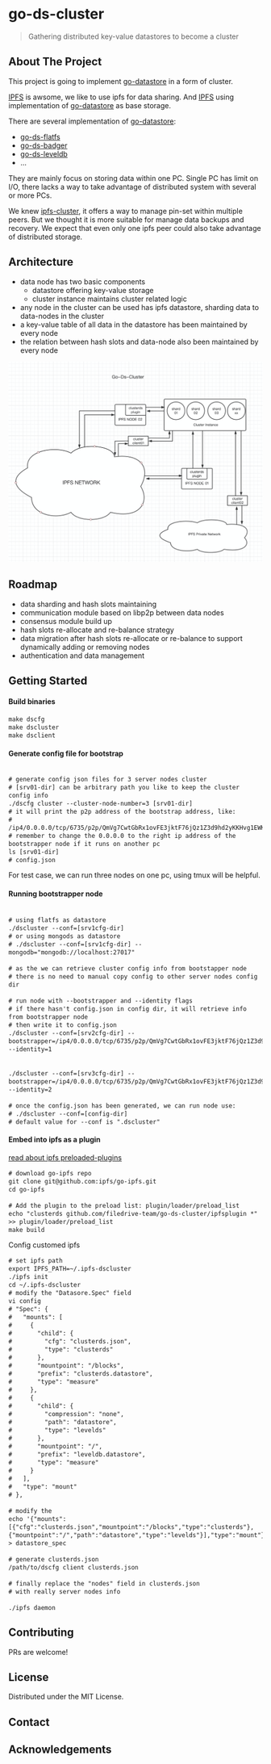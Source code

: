 go-ds-cluster
============
> Gathering distributed key-value datastores to become a cluster


<!-- ABOUT THE PROJECT -->
## About The Project

This project is going to implement [go-datastore](https://github.com/ipfs/go-datastore) in a form of cluster.

[IPFS](https://github.com/ipfs/ipfs) is awsome, we like to use ipfs for data sharing. And [IPFS](https://github.com/ipfs/ipfs) using implementation of [go-datastore](https://github.com/ipfs/go-datastore) as base storage.

There are several implementation of [go-datastore](https://github.com/ipfs/go-datastore):
- [go-ds-flatfs](https://github.com/ipfs/go-ds-flatfs)
- [go-ds-badger](https://github.com/ipfs/go-ds-badger)
- [go-ds-leveldb](https://github.com/ipfs/go-ds-leveldb)
- ...

They are mainly focus on storing data within one PC. Single PC has limit on I/O, there lacks a way to take advantage of distributed system with several or more PCs.

We knew [ipfs-cluster](https://github.com/ipfs/ipfs-cluster), it offers a way to manage pin-set within multiple peers. But we thought it is more suitable for manage data backups and recovery. We expect that even only one ipfs peer could also take advantage of distributed storage.

## Architecture

- data node has two basic components
  - datastore offering key-value storage
  - cluster instance maintains cluster related logic
- any node in the cluster can be used has ipfs datastore, sharding data to data-nodes in the cluster
- a key-value table of all data in the datastore has been maintained by every node
- the relation between hash slots and data-node also been maintained by every node
  
![architecture view](./doc/ds-cluster.png)

## Roadmap

- data sharding and hash slots maintaining 
- communication module based on libp2p between data nodes
- consensus module build up
- hash slots re-allocate and re-balance strategy 
- data migration after hash slots re-allocate or re-balance to support dynamically adding or removing nodes
- authentication and data management



<!-- GETTING STARTED -->
## Getting Started

#### Build binaries
```shell
make dscfg
make dscluster
make dsclient
```

#### Generate config file for bootstrap

```shell

# generate config json files for 3 server nodes cluster
# [srv01-dir] can be arbitrary path you like to keep the cluster config info
./dscfg cluster --cluster-node-number=3 [srv01-dir]
# it will print the p2p address of the bootstrap address, like:
# /ip4/0.0.0.0/tcp/6735/p2p/QmVg7CwtGbRx1ovFE3jktF76jQz1Z3d9hd2yKKHvg1EWKL
# remember to change the 0.0.0.0 to the right ip address of the bootstrapper node if it runs on another pc
ls [srv01-dir]
# config.json 
```
For test case, we can run three nodes on one pc, using tmux will be helpful.

#### Running bootstrapper node
```shell

# using flatfs as datastore
./dscluster --conf=[srv1cfg-dir]
# or using mongods as datastore
# ./dscluster --conf=[srv1cfg-dir] --mongodb="mongodb://localhost:27017" 

# as the we can retrieve cluster config info from bootstapper node
# there is no need to manual copy config to other server nodes config dir

# run node with --bootstrapper and --identity flags
# if there hasn't config.json in config dir, it will retrieve info from bootstrapper node
# then write it to config.json
./dscluster --conf=[srv2cfg-dir] --bootstrapper=/ip4/0.0.0.0/tcp/6735/p2p/QmVg7CwtGbRx1ovFE3jktF76jQz1Z3d9hd2yKKHvg1EWKL --identity=1


./dscluster --conf=[srv3cfg-dir] --bootstrapper=/ip4/0.0.0.0/tcp/6735/p2p/QmVg7CwtGbRx1ovFE3jktF76jQz1Z3d9hd2yKKHvg1EWKL --identity=2

# once the config.json has been generated, we can run node use:
# ./dscluster --conf=[config-dir]
# default value for --conf is ".dscluster"
```

#### Embed into ipfs as a plugin

[read about ipfs preloaded-plugins](https://github.com/ipfs/go-ipfs/blob/master/docs/plugins.md#preloaded-plugins)

```shell
# download go-ipfs repo
git clone git@github.com:ipfs/go-ipfs.git
cd go-ipfs

# Add the plugin to the preload list: plugin/loader/preload_list
echo "clusterds github.com/filedrive-team/go-ds-cluster/ipfsplugin *" >> plugin/loader/preload_list
make build
```
Config customed ipfs

```shell
# set ipfs path
export IPFS_PATH=~/.ipfs-dscluster
./ipfs init 
cd ~/.ipfs-dscluster
# modify the "Datasore.Spec" field
vi config
# "Spec": {
#   "mounts": [
#     {
#       "child": {
#         "cfg": "clusterds.json",
#         "type": "clusterds"
#       },
#       "mountpoint": "/blocks",
#       "prefix": "clusterds.datastore",
#       "type": "measure"
#     },
#     {
#       "child": {
#         "compression": "none",
#         "path": "datastore",
#         "type": "levelds"
#       },
#       "mountpoint": "/",
#       "prefix": "leveldb.datastore",
#       "type": "measure"
#     }
#   ],
#   "type": "mount"
# },

# modify the 
echo '{"mounts":[{"cfg":"clusterds.json","mountpoint":"/blocks","type":"clusterds"},{"mountpoint":"/","path":"datastore","type":"levelds"}],"type":"mount"}' > datastore_spec

# generate clusterds.json
/path/to/dscfg client clusterds.json

# finally replace the "nodes" field in clusterds.json
# with really server nodes info 

./ipfs daemon
```


<!-- CONTRIBUTING -->
## Contributing

PRs are welcome!



<!-- LICENSE -->
## License

Distributed under the MIT License. 



<!-- CONTACT -->
## Contact




<!-- ACKNOWLEDGEMENTS -->
## Acknowledgements





